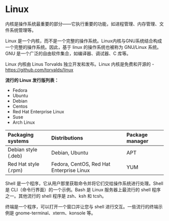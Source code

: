 # Linux

内核是操作系统最重要的部分——它执行重要的功能，如进程管理、内存管理、文件系统管理等。

Linux 是一个内核，而不是一个完整的操作系统。Linux内核与GNU系统结合构成一个完整的操作系统。因此，基于 linux 的操作系统也被称为 GNU/Linux 系统。GNU 是一个广泛的自由软件集合，如编译器、调试器、C 库等。

Linux 内核由 Linus Torvalds 独立开发和发布。Linux 内核是免费和开源的 - https://github.com/torvalds/linux



**流行的 Linux 发行版列表：**

- Fedora
- Ubuntu
- Debian
- Centos
- Red Hat Enterprise Linux
- Suse
- Arch Linux

| Packaging systems    | Distributions                            | Package manager |
| :------------------- | :--------------------------------------- | :-------------- |
| Debian style (.deb)  | Debian, Ubuntu                           | APT             |
| Red Hat style (.rpm) | Fedora, CentOS, Red Hat Enterprise Linux | YUM             |



Shell 是一个程序，它从用户那里获取命令并将它们交给操作系统进行处理。Shell 是 CLI（命令行界面）的一个示例。Bash 是 Linux 服务器上最流行的 shell 程序之一。其他流行的 shell 程序是 zsh、ksh 和 tcsh。

终端是一个程序，可以打开一个窗口并让您与 shell 进行交互。一些流行的终端示例是 gnome-terminal、xterm、konsole 等。

